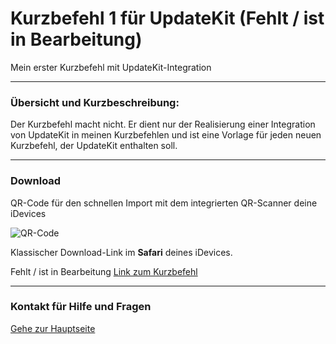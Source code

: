 # Kurzbefehl 1 für UpdateKit (Fehlt / ist in Bearbeitung)

Mein erster Kurzbefehl mit UpdateKit-Integration

---
###  Übersicht und Kurzbeschreibung:

Der Kurzbefehl macht nicht. Er dient nur der Realisierung einer Integration von UpdateKit in meinen Kurzbefehlen und ist eine Vorlage für jeden neuen Kurzbefehl, der UpdateKit enthalten soll.

---
### Download

QR-Code für den schnellen Import mit dem integrierten QR-Scanner deine iDevices

![QR-Code](images/Bild.png?resize=300&classes=caption "Link zum Download / Import in der Kurzbefehle-App")

Klassischer Download-Link im **Safari** deines iDevices.

Fehlt / ist in Bearbeitung
[Link zum Kurzbefehl](https://www.icloud.com/shortcuts/76d37f75c6be4f3f9ba066a5c455def4)

---
### Kontakt für Hilfe und Fragen

[Gehe zur Hauptseite](https://github.com/P8DFxKfyJB/MeinUpdatKit/blob/master/README.md#kontakt-und-support)
